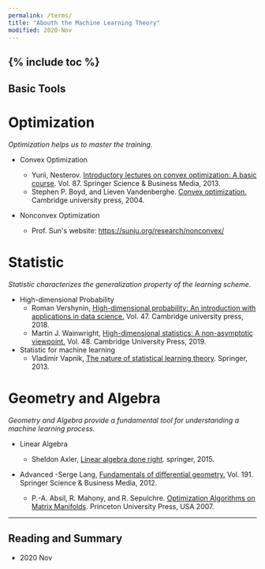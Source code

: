 ```yaml
---
permalink: /terms/
title: "Abouth the Machine Learning Theory"
modified: 2020-Nov
---
```


{% include toc %}
----
## Basic Tools

# Optimization  
*Optimization helps us to master the training.*  
* Convex Optimization
    - Yurii, Nesterov. [Introductory lectures on convex optimization: A basic course](https://books.google.com.hk/books?hl=zh-TW&lr=&id=2-ElBQAAQBAJ&oi=fnd&pg=PA1&dq=introductory+lectures+on+convex+programming&ots=wmoQanrhmx&sig=QKUcatCgmqwHNej6QSawSY6BZ6U&redir_esc=y#v=onepage&q=introductory%20lectures%20on%20convex%20programming&f=false). Vol. 87. Springer Science & Business Media, 2013.
    -  Stephen P. Boyd, and Lieven Vandenberghe. [Convex optimization.](https://web.stanford.edu/~boyd/cvxbook/) Cambridge university press, 2004.
 
 * Nonconvex Optimization
     - Prof. Sun's website: <https://sunju.org/research/nonconvex/>

# Statistic
*Statistic characterizes the generalization property of the learning scheme.*
* High-dimensional Probability
    -  Roman Vershynin, [High-dimensional probability: An introduction with applications in data science.](https://www.math.uci.edu/~rvershyn/) Vol. 47. Cambridge university press, 2018.
    -  Martin J. Wainwright, [High-dimensional statistics: A non-asymptotic viewpoint.](https://www.cambridge.org/core/books/highdimensional-statistics/8A91ECEEC38F46DAB53E9FF8757C7A4E) Vol. 48. Cambridge University Press, 2019.
* Statistic for machine learning
    - Vladimir Vapnik,  [The nature of statistical learning theory](https://statisticalsupportandresearch.files.wordpress.com/2017/05/vladimir-vapnik-the-nature-of-statistical-learning-springer-2010.pdf). Springer, 2013.
    
# Geometry and Algebra
*Geometry and Algebra provide a fundamental tool for understanding a machine learning process.*
* Linear Algebra
    - Sheldon  Axler, [Linear algebra done right](https://linear.axler.net/). springer, 2015.

* Advanced
    -Serge  Lang,  [Fundamentals of differential geometry.](https://www.springer.com/gp/book/9780387985930) Vol. 191. Springer Science & Business Media, 2012.
    - P.-A. Absil, R. Mahony, and R. Sepulchre. [Optimization Algorithms on Matrix Manifolds](http://www.eeci-institute.eu/GSC2011/Photos-EECI/EECI-GSC-2011-M5/book_AMS.pdf). Princeton University Press, USA 2007.

--------
## Reading and Summary
* 2020 Nov
   

